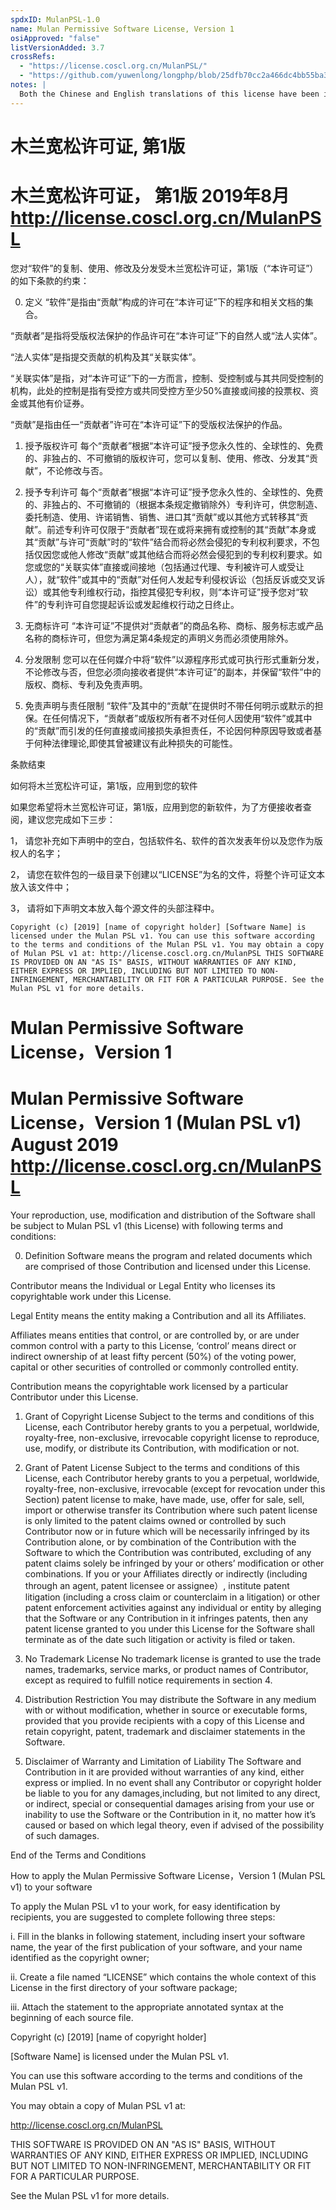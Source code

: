 ```yaml
---
spdxID: MulanPSL-1.0
name: Mulan Permissive Software License, Version 1
osiApproved: "false"
listVersionAdded: 3.7
crossRefs: 
  - "https://license.coscl.org.cn/MulanPSL/"
  - "https://github.com/yuwenlong/longphp/blob/25dfb70cc2a466dc4bb55ba30901cbce08d164b5/LICENSE"
notes: |
  Both the Chinese and English translations of this license have been included in the markup, because current examples of use appear to include both translations in license documents.
---
```


# 木兰宽松许可证, 第1版

# 木兰宽松许可证， 第1版 2019年8月 http://license.coscl.org.cn/MulanPSL

您对“软件”的复制、使用、修改及分发受木兰宽松许可证，第1版（“本许可证”）的如下条款的约束：

0. 定义
  “软件”是指由“贡献”构成的许可在“本许可证”下的程序和相关文档的集合。

  “贡献者”是指将受版权法保护的作品许可在“本许可证”下的自然人或“法人实体”。

  “法人实体”是指提交贡献的机构及其“关联实体”。

  “关联实体”是指，对“本许可证”下的一方而言，控制、受控制或与其共同受控制的机构，此处的控制是指有受控方或共同受控方至少50%直接或间接的投票权、资金或其他有价证券。

  “贡献”是指由任一“贡献者”许可在“本许可证”下的受版权法保护的作品。

1. 授予版权许可
  每个“贡献者”根据“本许可证”授予您永久性的、全球性的、免费的、非独占的、不可撤销的版权许可，您可以复制、使用、修改、分发其“贡献”，不论修改与否。

2. 授予专利许可
  每个“贡献者”根据“本许可证”授予您永久性的、全球性的、免费的、非独占的、不可撤销的（根据本条规定撤销除外）专利许可，供您制造、委托制造、使用、许诺销售、销售、进口其“贡献”或以其他方式转移其“贡献”。前述专利许可仅限于“贡献者”现在或将来拥有或控制的其“贡献”本身或其“贡献”与许可“贡献”时的“软件”结合而将必然会侵犯的专利权利要求，不包括仅因您或他人修改“贡献”或其他结合而将必然会侵犯到的专利权利要求。如您或您的“关联实体”直接或间接地（包括通过代理、专利被许可人或受让人），就“软件”或其中的“贡献”对任何人发起专利侵权诉讼（包括反诉或交叉诉讼）或其他专利维权行动，指控其侵犯专利权，则“本许可证”授予您对“软件”的专利许可自您提起诉讼或发起维权行动之日终止。

3. 无商标许可
  “本许可证”不提供对“贡献者”的商品名称、商标、服务标志或产品名称的商标许可，但您为满足第4条规定的声明义务而必须使用除外。

4. 分发限制
  您可以在任何媒介中将“软件”以源程序形式或可执行形式重新分发，不论修改与否，但您必须向接收者提供“本许可证”的副本，并保留“软件”中的版权、商标、专利及免责声明。

5. 免责声明与责任限制
  “软件”及其中的“贡献”在提供时不带任何明示或默示的担保。在任何情况下，“贡献者”或版权所有者不对任何人因使用“软件”或其中的“贡献”而引发的任何直接或间接损失承担责任，不论因何种原因导致或者基于何种法律理论,即使其曾被建议有此种损失的可能性。

条款结束

如何将木兰宽松许可证，第1版，应用到您的软件

如果您希望将木兰宽松许可证，第1版，应用到您的新软件，为了方便接收者查阅，建议您完成如下三步：

1， 请您补充如下声明中的空白，包括软件名、软件的首次发表年份以及您作为版权人的名字；

2， 请您在软件包的一级目录下创建以“LICENSE”为名的文件，将整个许可证文本放入该文件中；

3， 请将如下声明文本放入每个源文件的头部注释中。

```
Copyright (c) [2019] [name of copyright holder] [Software Name] is licensed under the Mulan PSL v1. You can use this software according to the terms and conditions of the Mulan PSL v1. You may obtain a copy of Mulan PSL v1 at: http://license.coscl.org.cn/MulanPSL THIS SOFTWARE IS PROVIDED ON AN "AS IS" BASIS, WITHOUT WARRANTIES OF ANY KIND, EITHER EXPRESS OR IMPLIED, INCLUDING BUT NOT LIMITED TO NON-INFRINGEMENT, MERCHANTABILITY OR FIT FOR A PARTICULAR PURPOSE. See the Mulan PSL v1 for more details.
```

# Mulan Permissive Software License，Version 1

# Mulan Permissive Software License，Version 1 (Mulan PSL v1) August 2019 http://license.coscl.org.cn/MulanPSL

Your reproduction, use, modification and distribution of the Software shall be subject to Mulan PSL v1 (this License) with following terms and conditions:

0. Definition
  Software means the program and related documents which are comprised of those Contribution and licensed under this License.

  Contributor means the Individual or Legal Entity who licenses its copyrightable work under this License.

  Legal Entity means the entity making a Contribution and all its Affiliates.

  Affiliates means entities that control, or are controlled by, or are under common control with a party to this License, ‘control’ means direct or indirect ownership of at least fifty percent (50%) of the voting power, capital or other securities of controlled or commonly controlled entity.

  Contribution means the copyrightable work licensed by a particular Contributor under this License.

1. Grant of Copyright License
  Subject to the terms and conditions of this License, each Contributor hereby grants to you a perpetual, worldwide, royalty-free, non-exclusive, irrevocable copyright license to reproduce, use, modify, or distribute its Contribution, with modification or not.

2. Grant of Patent License
  Subject to the terms and conditions of this License, each Contributor hereby grants to you a perpetual, worldwide, royalty-free, non-exclusive, irrevocable (except for revocation under this Section) patent license to make, have made, use, offer for sale, sell, import or otherwise transfer its Contribution where such patent license is only limited to the patent claims owned or controlled by such Contributor now or in future which will be necessarily infringed by its Contribution alone, or by combination of the Contribution with the Software to which the Contribution was contributed, excluding of any patent claims solely be infringed by your or others’ modification or other combinations. If you or your Affiliates directly or indirectly (including through an agent, patent licensee or assignee）, institute patent litigation (including a cross claim or counterclaim in a litigation) or other patent enforcement activities against any individual or entity by alleging that the Software or any Contribution in it infringes patents, then any patent license granted to you under this License for the Software shall terminate as of the date such litigation or activity is filed or taken.

3. No Trademark License
  No trademark license is granted to use the trade names, trademarks, service marks, or product names of Contributor, except as required to fulfill notice requirements in section 4.

4. Distribution Restriction
  You may distribute the Software in any medium with or without modification, whether in source or executable forms, provided that you provide recipients with a copy of this License and retain copyright, patent, trademark and disclaimer statements in the Software.

5. Disclaimer of Warranty and Limitation of Liability
  The Software and Contribution in it are provided without warranties of any kind, either express or implied. In no event shall any Contributor or copyright holder be liable to you for any damages,including, but not limited to any direct, or indirect, special or consequential damages arising from your use or inability to use the Software or the Contribution in it, no matter how it’s caused or based on which legal theory, even if advised of the possibility of such damages.

End of the Terms and Conditions

How to apply the Mulan Permissive Software License，Version 1 (Mulan PSL v1) to your software

To apply the Mulan PSL v1 to your work, for easy identification by recipients, you are suggested to complete following three steps:

i. Fill in the blanks in following statement, including insert your software name, the year of the first publication of your software, and your name identified as the copyright owner;

ii. Create a file named “LICENSE” which contains the whole context of this License in the first directory of your software package;

iii. Attach the statement to the appropriate annotated syntax at the beginning of each source file.

Copyright (c) [2019] [name of copyright holder]

[Software Name] is licensed under the Mulan PSL v1.

You can use this software according to the terms and conditions of the Mulan PSL v1.

You may obtain a copy of Mulan PSL v1 at:

http://license.coscl.org.cn/MulanPSL

THIS SOFTWARE IS PROVIDED ON AN "AS IS" BASIS, WITHOUT WARRANTIES OF ANY KIND, EITHER EXPRESS OR IMPLIED, INCLUDING BUT NOT LIMITED TO NON-INFRINGEMENT, MERCHANTABILITY OR FIT FOR A PARTICULAR PURPOSE.

See the Mulan PSL v1 for more details.
